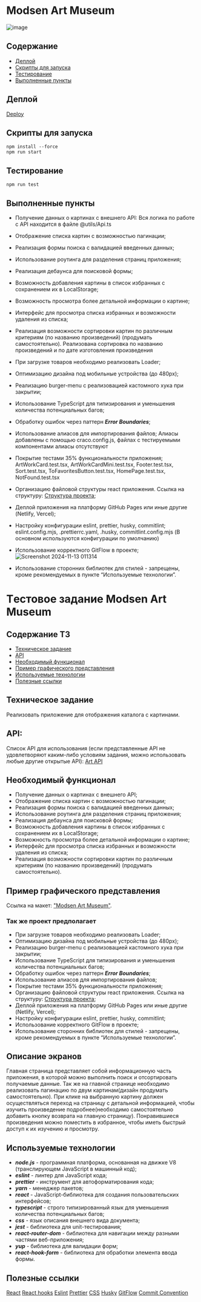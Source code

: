 # Modsen Art Museum

![image](https://github.com/user-attachments/assets/3aa0e4bf-ab1c-4eb6-9e11-0f62a2718bd1)

## Содержание

- [Деплой](#Деплой)
- [Скрипты для запуска](#Скрипты-для-запуска)
- [Тестирование](#Тестирование)
- [Выполненные пункты](#Выполненные-пункты)
## Деплой

[Deploy](https://effervescent-cobbler-60e9c8.netlify.app/)

## Скрипты для запуска

```
npm install --force
npm run start
```

## Тестирование

```
npm run test
```

## Выполненные пункты

- Получение данных о картинах с внешнего API:
  Вся логика по работе с API находится в файле @utils/Api.ts

- Отображение списка картин с возможностью пагинации;
- Реализация формы поиска с валидацией введенных данных;
- Использование роутинга для разделения страниц приложения;
- Реализация дебаунса для поисковой формы;
- Возможность добавления картины в список избранных с сохранением их в LocalStorage;
- Возможность просмотра более детальной информации о картине;
- Интерфейс для просмотра списка избранных и возможности удаления из списка;
- Реализация возможности сортировки картин по различным критериям (по названию произведений) (продумать самостоятельно).
Реализована сортировка по названию произведений и по дате изготовления произведения
  
- При загрузке товаров необходимо реализовать Loader;
- Оптимизацию дизайна под мобильные устройства (до 480px);
- Реализацию burger-menu с реализовацией кастомного хука при закрытии;
- Использование TypeScript для типизирования и уменьшения количества потенциальных багов;
- Обработку ошибок через паттерн **_Error Boundaries_**;
- Использование алиасов для импортирования файлов;
Алиасы добавлены с помощью craco.config.js, файлах с тестируемыми компонентами алиасы отсутствуют
  
- Покрытие тестами 35% функциональности приложения;
ArtWorkCard.test.tsx, ArtWorkCardMini.test.tsx, Footer.test.tsx, Sort.test.tsx, ToFavoritesButton.test.tsx, HomePage.test.tsx, NotFound.test.tsx

- Организацию файловой структуры react приложения. Ссылка на структуру: [Структура проекта](https://github.com/mkrivel/structure);
- Деплой приложения на платформу GitHub Pages или иные другие (Netlify, Vercel);
- Настройку конфигурации eslint, prettier, husky, commitlint;
eslint.config.mjs, .prettierrc.yaml, .husky, commitlint.config.mjs (В основном используются конфигурации по умолчанию)

- Использование корректного GitFlow в проекте;
![Screenshot 2024-11-13 011314](https://github.com/user-attachments/assets/e3b27502-a3a7-4a9c-84e5-33276f8b932b)

- Использование сторонних библиотек для стилей - запрещены, кроме рекомендуемых в пункте “Используемые технологии”.


# Tестовое задание Modsen Art Museum

## Содержание ТЗ

- [Техническое задание](#Техническое-задание)
- [API](#API)
- [Необходимый функционал](#Необходимый-функционал)
- [Пример графического представления](#Пример-графического-представления)
- [Используемые технологии](#Используемые-технологии)
- [Полезные ссылки](#Полезные-ссылки)

## Техническое задание

Реализовать приложение для отображения каталога с картинами.

## API:

Список API для использования (если представленные API не удовлетворяют каким-либо условиям задания, можно использовать любые другие открытые API):
[Art API](https://api.artic.edu/docs/#introduction)

## Необходимый функционал

- Получение данных о картинах с внешнего API;
- Отображение списка картин с возможностью пагинации;
- Реализация формы поиска с валидацией введенных данных;
- Использование роутинга для разделения страниц приложения;
- Реализация дебаунса для поисковой формы;
- Возможность добавления картины в список избранных с сохранением их в LocalStorage;
- Возможность просмотра более детальной информации о картине;
- Интерфейс для просмотра списка избранных и возможности удаления из списка;
- Реализация возможности сортировки картин по различным критериям (по названию произведений) (продумать самостоятельно).

## Пример графического представления

Ссылка на макет: ["Modsen Art Museum"](https://www.figma.com/file/XSLT4bMToK5tOdbXBBuqhP/Trainee-task-1?type=design&node-id=0-1&mode=design&t=tthepIdFQRlAXlVS-0).

### Так же проект предполагает

- При загрузке товаров необходимо реализовать Loader;
- Оптимизацию дизайна под мобильные устройства (до 480px);
- Реализацию burger-menu с реализовацией кастомного хука при закрытии;
- Использование TypeScript для типизирования и уменьшения количества потенциальных багов;
- Обработку ошибок через паттерн **_Error Boundaries_**;
- Использование алиасов для импортирования файлов;
- Покрытие тестами 35% функциональности приложения;
- Организацию файловой структуры react приложения. Ссылка на структуру: [Структура проекта](https://github.com/mkrivel/structure);
- Деплой приложения на платформу GitHub Pages или иные другие (Netlify, Vercel);
- Настройку конфигурации eslint, prettier, husky, commitlint;
- Использование корректного GitFlow в проекте;
- Использование сторонних библиотек для стилей - запрещены, кроме рекомендуемых в пункте “Используемые технологии”.

## Описание экранов

Главная страница представляет собой информационную часть приложения, в которой можно выполнить поиск и отсортировать получаемые данные. Так же на главной странице необходимо реализовать пагинацию по двум картинам(дизайн продумать самостоятельно). При клике на выбранную картину должен осуществляться переход на страницу с детальной информацией, чтобы изучить произведение подробнее(необходимо самостоятельно добавить кнопку возврата на главную страницу). Понравившиеся произведения можно поместить в избранное, чтобы иметь быстрый доступ к их изучению и просмотру.

## Используемые технологии

- **_node.js_** - программная платформа, основанная на движке V8 (транслирующем JavaScript в машинный код);
- **_eslint_** - линтер для JavaScript кода;
- **_prettier_** - инструмент для автоформатирования кода;
- **_yarn_** - менеджер пакетов;
- **_react_** - JavaScript-библиотека для создания пользовательских интерфейсов;
- **_typescript_** - строго типизированный язык для уменьшения количества потенциальных багов;
- **_css_** - язык описания внешнего вида документа;
- **_jest_** - библиотека для unit-тестирования;
- **_react-router-dom_** - библиотека для навигации между разными частями веб-приложения;
- **_yup_** - библиотека для валидации форм;
- **_react-hook-form_** - библиотека для обработки элемента ввода формы.

## Полезные ссылки

[React](https://reactjs.org/docs/getting-started.html)
[React hooks](https://reactjs.org/docs/hooks-intro.html)
[Eslint](https://eslint.org/docs/user-guide/configuring)
[Prettier](https://prettier.io/docs/en/install.html)
[CSS](https://www.w3schools.com/css/)
[Husky](https://dev.to/ivadyhabimana/setup-eslint-prettier-and-husky-in-a-node-project-a-step-by-step-guide-946)
[GitFlow](https://www.atlassian.com/ru/git/tutorials/comparing-workflows/gitflow-workflow)
[Commit Convention](https://www.conventionalcommits.org/en/v1.0.0/)
